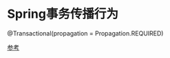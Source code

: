 # Spring事务传播行为

@Transactional(propagation = Propagation.REQUIRED)

[参考](https://mp.weixin.qq.com/s/IglQITCkmx7Lpz60QOW7HA)

